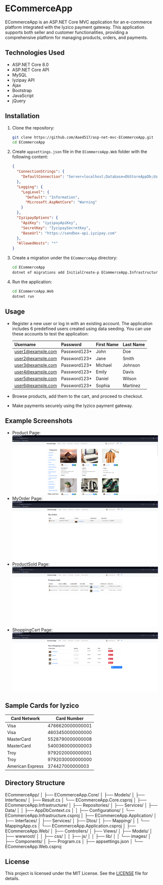 # ECommerceApp

ECommerceApp is an ASP.NET Core MVC application for an e-commerce platform integrated with the Iyzico payment gateway. This application supports both seller and customer functionalities, providing a comprehensive platform for managing products, orders, and payments.


## Technologies Used

- ASP.NET Core 8.0
- ASP.NET Core API
- MySQL
- Iyzipay API
- Ajax
- Bootstrap
- JavaScript
- jQuery


## Installation

1. Clone the repository:
    ```bash
    git clone https://github.com/Aaed517/asp-net-mvc-ECommerceApp.git
    cd ECommerceApp
    ```

2. Create `appsettings.json` file in the `ECommerceApp.Web` folder with the following content:
    ```json
    {
      "ConnectionStrings": {
        "DefaultConnection": "Server=localhost;Database=DbStoreAppDb;User=YourUserName;Password=YourPassword;"
      },
      "Logging": {
        "LogLevel": {
          "Default": "Information",
          "Microsoft.AspNetCore": "Warning"
        }
      },
      "IyzipayOptions": {
        "ApiKey": "iyzipayApiKey",
        "SecretKey": "İyzipaySecretKey",
        "BaseUrl": "https://sandbox-api.iyzipay.com"
      },
      "AllowedHosts": "*"
    }
3. Create a migration under the `ECommerceApp` directory:
    ```bash
    cd ECommerceApp
    dotnet ef migrations add InitialCreate-p ECommerceApp.Infrastructure -s ECommerceApp.Web -o Data/Migrations
    ```
    
4. Run the application:
    ```bash
    cd ECommerceApp.Web
    dotnet run
    ```

## Usage

- Register a new user or log in with an existing account. The application includes 6 predefined users created using data seeding. You can use these accounts to test the application:

    | Username           | Password      | First Name | Last Name    | 
    |--------------------|---------------|------------|--------------|
    | user1@example.com  | Password123*  | John       | Doe          |
    | user2@example.com  | Password123*  | Jane       | Smith        | 
    | user3@example.com  | Password123*  | Michael    | Johnson      | 
    | user4@example.com  | Password123*  | Emily      | Davis        | 
    | user5@example.com  | Password123*  | Daniel     | Wilson       | 
    | user6@example.com  | Password123*  | Sophia     | Martinez     |
  
- Browse products, add them to the cart, and proceed to checkout.
- Make payments securely using the Iyzico payment gateway.
  
## Example Screenshots


- Product Page: ![Product Page](screenshots/Product.png)
- MyOrder Page: ![MyOrder Page](screenshots/MyOrder.png)
- ProductSold Page: ![ProductSold Page](screenshots/ProductsSold.png)
- ShoppingCart Page: ![ShoppingCart Page](screenshots/ShoppingCart.png)

## Sample Cards for Iyzico

| Card Network     | Card Number        |
|------------------|--------------------|
| Visa             | 4766620000000001   |
| Visa             | 4603450000000000   |
| MasterCard       | 5528790000000008   |
| MasterCard       | 5400360000000003   |
| Troy             | 9792020000000001   |
| Troy             | 9792030000000000   |
| American Express | 374427000000003    |

## Directory Structure

ECommerceApp/
│
├── ECommerceApp.Core/
│ ├── Models/
│ ├── Interfaces/
│ ├── Result.cs
│ └── ECommerceApp.Core.csproj
│
├── ECommerceApp.Infrastructure/
│ ├── Repositories/
│ ├── Services/
│ ├── Data/
│ │ ├── AppDbContext.cs
│ │ ├── Configurations/
│ └── ECommerceApp.Infrastructure.csproj
│
├── ECommerceApp.Application/
│ ├── Interfaces/
│ ├── Services/
│ ├── Dtos/
│ ├── Mapping/
│ │ └── MappingApp.cs
│ └── ECommerceApp.Application.csproj
│
├── ECommerceApp.Web/
│ ├── Controllers/
│ ├── Views/
│ ├── Models/
│ ├── wwwroot/
│ │ ├── css/
│ │ ├── js/
│ │ ├── lib/
│ │ └── images/
│ ├── Components/
│ ├── Program.cs
│ ├── appsettings.json
│ └── ECommerceApp.Web.csproj


## License

This project is licensed under the MIT License. See the [LICENSE](LICENSE) file for details.
